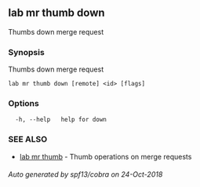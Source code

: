 ## lab mr thumb down

Thumbs down merge request

### Synopsis

Thumbs down merge request

```
lab mr thumb down [remote] <id> [flags]
```

### Options

```
  -h, --help   help for down
```

### SEE ALSO

* [lab mr thumb](lab_mr_thumb.md)	 - Thumb operations on merge requests

###### Auto generated by spf13/cobra on 24-Oct-2018
